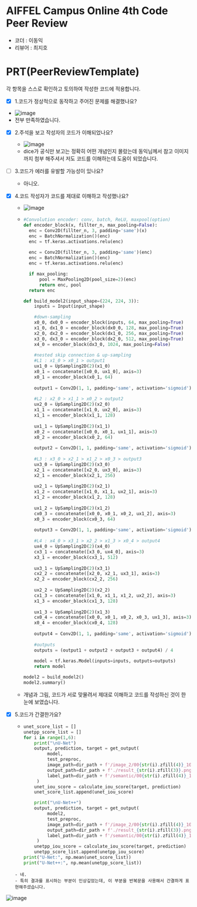 # AIFFEL Campus Online 4th Code Peer Review
- 코더 : 이동익
- 리뷰어 : 최지호


# PRT(PeerReviewTemplate)
각 항목을 스스로 확인하고 토의하여 작성한 코드에 적용합니다.
- [X] 1.코드가 정상적으로 동작하고 주어진 문제를 해결했나요?
- ![image](https://github.com/domik017123/aiffel_repo/assets/79844211/34e95cdb-d1b0-4918-829b-c6fe969c7807)
- 전부 만족하였습니다.
  
- [X] 2.주석을 보고 작성자의 코드가 이해되었나요?  
  - ![image](https://github.com/domik017123/aiffel_repo/assets/79844211/98f32a5a-e71d-489d-b6b8-abb389c3af0c)
  - dice가 공식만 보고는 정확히 어떤 개념인지 몰랐는데 동익님께서 참고 이미지까지 첨부 해주셔서 저도 코드를 이해하는데 도움이 되었습니다.

- [ ] 3.코드가 에러를 유발할 가능성이 있나요?
  - 아니오.
    
- [X] 4.코드 작성자가 코드를 제대로 이해하고 작성했나요?
  - ![image](https://github.com/domik017123/aiffel_repo/assets/79844211/14d560d6-b9fb-4cc2-a13c-d9df904dd238)
  - ```python
    #Convolution encoder: conv, batch, ReLU, maxpool(option)
    def encoder_block(x, fillter_n, max_pooling=False):
      enc = Conv2D(fillter_n, 3, padding='same')(x)
      enc = BatchNormalization()(enc)
      enc = tf.keras.activations.relu(enc)
      
      enc = Conv2D(fillter_n, 3, padding='same')(enc)
      enc = BatchNormalization()(enc)
      enc = tf.keras.activations.relu(enc)

      if max_pooling:
          pool = MaxPooling2D(pool_size=2)(enc)
          return enc, pool
      return enc

    def build_model2(input_shape=(224, 224, 3)):
        inputs = Input(input_shape)  
    
        #down-sampling
        x0_0, dx0_0 = encoder_block(inputs, 64, max_pooling=True)
        x1_0, dx1_0 = encoder_block(dx0_0, 128, max_pooling=True)
        x2_0, dx2_0 = encoder_block(dx1_0, 256, max_pooling=True)
        x3_0, dx3_0 = encoder_block(dx2_0, 512, max_pooling=True)
        x4_0 = encoder_block(dx3_0, 1024, max_pooling=False)
        
        #nested skip connection & up-sampling
        #L1 : x1_0 > x0_1 > output1
        ux1_0 = UpSampling2D(2)(x1_0)
        x0_1 = concatenate([x0_0, ux1_0], axis=3)
        x0_1 = encoder_block(x0_1, 64)
        
        output1 = Conv2D(1, 1, padding='same', activation='sigmoid')(x0_1)
        
        #L2 : x2_0 > x1_1 > x0_2 > output2
        ux2_0 = UpSampling2D(2)(x2_0)
        x1_1 = concatenate([x1_0, ux2_0], axis=3)
        x1_1 = encoder_block(x1_1, 128)
        
        ux1_1 = UpSampling2D(2)(x1_1)
        x0_2 = concatenate([x0_0, x0_1, ux1_1], axis=3)
        x0_2 = encoder_block(x0_2, 64)
        
        output2 = Conv2D(1, 1, padding='same', activation='sigmoid')(x0_2)
        
        #L3 : x3_0 > x2_1 > x1_2 > x0_3 > output3
        ux3_0 = UpSampling2D(2)(x3_0)
        x2_1 = concatenate([x2_0, ux3_0], axis=3)
        x2_1 = encoder_block(x2_1, 256)
        
        ux2_1 = UpSampling2D(2)(x2_1)
        x1_2 = concatenate([x1_0, x1_1, ux2_1], axis=3)
        x1_2 = encoder_block(x1_2, 128)
        
        ux1_2 = UpSampling2D(2)(x1_2)
        cx0_3 = concatenate([x0_0, x0_1, x0_2, ux1_2], axis=3)
        x0_3 = encoder_block(cx0_3, 64)
        
        output3 = Conv2D(1, 1, padding='same', activation='sigmoid')(x0_3)
        
        #L4 : x4_0 > x3_1 > x2_2 > x1_3 > x0_4 > output4
        ux4_0 = UpSampling2D(2)(x4_0)
        cx3_1 = concatenate([x3_0, ux4_0], axis=3)
        x3_1 = encoder_block(cx3_1, 512)
        
        ux3_1 = UpSampling2D(2)(x3_1)
        cx2_2 = concatenate([x2_0, x2_1, ux3_1], axis=3)
        x2_2 = encoder_block(cx2_2, 256)
        
        ux2_2 = UpSampling2D(2)(x2_2)
        cx1_3 = concatenate([x1_0, x1_1, x1_2, ux2_2], axis=3)
        x1_3 = encoder_block(cx1_3, 128)
        
        ux1_3 = UpSampling2D(2)(x1_3)
        cx0_4 = concatenate([x0_0, x0_1, x0_2, x0_3, ux1_3], axis=3)
        x0_4 = encoder_block(cx0_4, 128)
        
        output4 = Conv2D(1, 1, padding='same', activation='sigmoid')(x0_4)
        
        #outputs  
        outputs = (output1 + output2 + output3 + output4) / 4
                
        model = tf.keras.Model(inputs=inputs, outputs=outputs) 
        return model
    
    model2 = build_model2()
    model2.summary()
    ```
  - 개념과 그림, 코드가 서로 맞물려서 제대로 이해하고 코드를 작성하신 것이 한 눈에 보였습니다.

- [X] 5.코드가 간결한가요?
  - ```python
    unet_score_list = []
    unetpp_score_list = []
    for i in range(1,6):
        print("\nU-Net")
        output, prediction, target = get_output(
             model, 
             test_preproc,
             image_path=dir_path + f'/image_2/00{str(i).zfill(4)}_10.png',
             output_path=dir_path + f'./result_{str(i).zfill(3)}.png',
             label_path=dir_path + f'/semantic/00{str(i).zfill(4)}_10.png'
         )
        unet_iou_score = calculate_iou_score(target, prediction)
        unet_score_list.append(unet_iou_score)
    
        print("\nU-Net++")
        output, prediction, target = get_output(
             model2, 
             test_preproc,
             image_path=dir_path + f'/image_2/00{str(i).zfill(4)}_10.png',
             output_path=dir_path + f'./result_{str(i).zfill(3)}.png',
             label_path=dir_path + f'/semantic/00{str(i).zfill(4)}_10.png'
         )
        unetpp_iou_score = calculate_iou_score(target, prediction)
        unetpp_score_list.append(unetpp_iou_score)
    print("U-Net:", np.mean(unet_score_list))
    print("U-Net++:", np.mean(unetpp_score_list))
  ```
  - 네.
  - 특히 결과를 표시하는 부분이 인상깊었는데, 이 부분을 반복문을 사용해서 간결하게 표현해주셨습니다.
![image](https://github.com/201710808/aiffel_repo/assets/79844211/5e5d1434-31ed-44c7-be49-18bb9afabab3)

